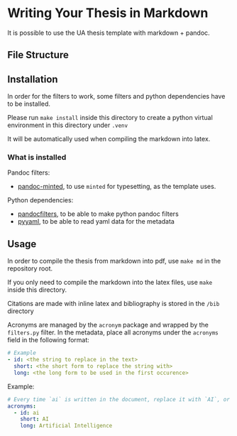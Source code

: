 # Writing Your Thesis in Markdown

It is possible to use the UA thesis template with markdown + pandoc.

## File Structure

## Installation

In order for the filters to work, some filters and python dependencies have to be installed.

Please run `make install` inside this directory to create a python virtual environment in this directory under `.venv`

It will be automatically used when compiling the markdown into latex.

### What is installed

Pandoc filters:

- [pandoc-minted](https://github.com/nick-ulle/pandoc-minted), to use `minted` for typesetting, as the template uses.

Python dependencies:

- [pandocfilters](https://pypi.org/project/pandocfilters/), to be able to make python pandoc filters
- [pyyaml](https://pypi.org/project/PyYAML/), to be able to read yaml data for the metadata

## Usage

In order to compile the thesis from markdown into pdf, use `make md` in the repository root.

If you only need to compile the markdown into the latex files, use `make` inside this directory.

Citations are made with inline latex and bibliography is stored in the `/bib` directory

Acronyms are managed by the `acronym` package and wrapped by the `filters.py` filter. In the metadata, place all acronyms under the `acronyms` field in the following format:

```yaml
# Example
- id: <the string to replace in the text>
  short: <the short form to replace the string with>
  long: <the long form to be used in the first occurence>
```

Example:

```yaml
# Every time `ai` is written in the document, replace it with `AI`, or `Artificial Intelligence (AI)` in the first occurence
acronyms:
  - id: ai 
    short: AI
    long: Artificial Intelligence
```
